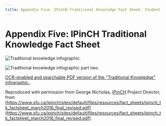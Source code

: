 ```yaml
---
title: Appendix Five: IPinCH Traditional Knowledge Fact Sheet- Student Journal Toolkit
---
```

# Appendix Five: IPinCH Traditional Knowledge Fact Sheet

![Traditional knowledge infographic.](./assets/app-5-tk-1.png)

![Traditional knowledge infographic part two.](./assets/app-5-tk-2.png)

[OCR-enabled and searchable PDF version of the "Traditional Knowledge" infographic.](https://www.sfu.ca/ipinch/sites/default/files/resources/fact_sheets/ipinch_tk_factsheet_march2016_final_revised.pdf).

Reproduced with permission from George Nicholas, [IPinCH](https://www.sfu.ca/ipinch/) Project Director, from [https://www.sfu.ca/ipinch/sites/default/files/resources/fact_sheets/ipinch_tk_factsheet_march2016_final_revised.pdf](https://www.sfu.ca/ipinch/sites/default/files/resources/fact_sheets/ipinch_tk_factsheet_march2016_final_revised.pdf).
